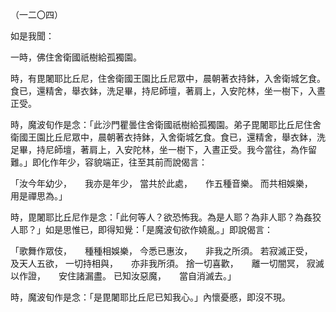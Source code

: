 （一二〇四）

如是我聞：

一時，佛住舍衛國祇樹給孤獨園。

時，有毘闍耶比丘尼，住舍衛國王園比丘尼眾中，晨朝著衣持鉢，入舍衛城乞食。食已，還精舍，舉衣鉢，洗足畢，持尼師壇，著肩上，入安陀林，坐一樹下，入晝正受。

時，魔波旬作是念：「此沙門瞿曇住舍衛國祇樹給孤獨園。弟子毘闍耶比丘尼住舍衛國王園比丘尼眾中，晨朝著衣持鉢，入舍衛城乞食。食已，還精舍，舉衣鉢，洗足畢，持尼師壇，著肩上，入安陀林，坐一樹下，入晝正受。我今當往，為作留難。」即化作年少，容貌端正，往至其前而說偈言：

「汝今年幼少，　　我亦是年少，
當共於此處，　　作五種音樂。
而共相娛樂，　　用是禪思為。」

時，毘闍耶比丘尼作是念：「此何等人？欲恐怖我。為是人耶？為非人耶？為姦狡人耶？」如是思惟已，即得知覺：「是魔波旬欲作嬈亂。」即說偈言：

「歌舞作眾伎，　　種種相娛樂，
今悉已惠汝，　　非我之所須。
若寂滅正受，　　及天人五欲，
一切持相與，　　亦非我所須。
捨一切喜歡，　　離一切闇冥，
寂滅以作證，　　安住諸漏盡。
已知汝惡魔，　　當自消滅去。」

時，魔波旬作是念：「是毘闍耶比丘尼已知我心。」內懷憂慼，即沒不現。








